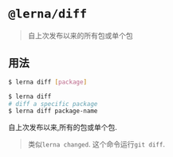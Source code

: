
# `@lerna/diff`

> 自上次发布以来的所有包或单个包

## 用法

```sh
$ lerna diff [package]

$ lerna diff
# diff a specific package
$ lerna diff package-name
```

自上次发布以来,所有的包或单个包. 

> 类似`lerna changed`. 这个命令运行`git diff`.
